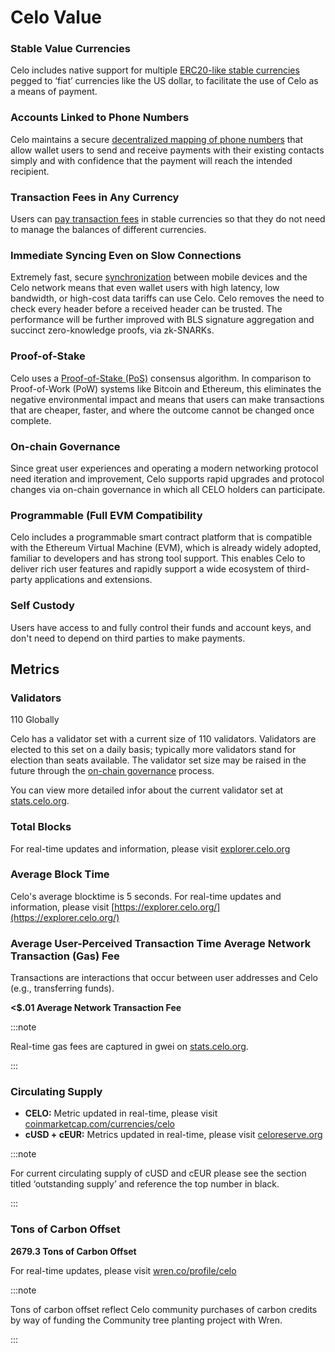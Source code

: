 # Celo Value

### Stable Value Currencies 

Celo includes native support for multiple [ERC20-like stable currencies](learn/celo-protocol.md#stable-cryptocurrencies) pegged to ‘fiat’ currencies like the US dollar, to facilitate the use of Celo as a means of payment.

### Accounts Linked to Phone Numbers 

Celo maintains a secure [decentralized mapping of phone numbers](../celo-codebase/protocol/identity) that allow wallet users to send and receive payments with their existing contacts simply and with confidence that the payment will reach the intended recipient.

### Transaction Fees in Any Currency 

Users can [pay transaction fees](../celo-codebase/protocol/transactions/erc20-transaction-fees) in stable currencies so that they do not need to manage the balances of different currencies.

### Immediate Syncing Even on Slow Connections

Extremely fast, secure [synchronization](../celo-codebase/protocol/plumo) between mobile devices and the Celo network means that even wallet users with high latency, low bandwidth, or high-cost data tariffs can use Celo. Celo removes the need to check every header before a received header can be trusted. The performance will be further improved with BLS signature aggregation and succinct zero-knowledge proofs, via zk-SNARKs.

### Proof-of-Stake

Celo uses a [Proof-of-Stake (PoS)](../celo-codebase/protocol/proof-of-stake) consensus algorithm. In comparison to Proof-of-Work (PoW) systems like Bitcoin and Ethereum, this eliminates the negative environmental impact and means that users can make transactions that are cheaper, faster, and where the outcome cannot be changed once complete.

### On-chain Governance 

Since great user experiences and operating a modern networking protocol need iteration and improvement, Celo supports rapid upgrades and protocol changes via on-chain governance in which all CELO holders can participate.

### Programmable (Full EVM Compatibility 

Celo includes a programmable smart contract platform that is compatible with the Ethereum Virtual Machine (EVM), which is already widely adopted, familiar to developers and has strong tool support. This enables Celo to deliver rich user features and rapidly support a wide ecosystem of third-party applications and extensions.

### Self Custody 

Users have access to and fully control their funds and account keys, and don't need to depend on third parties to make payments.

## Metrics

### Validators

110 Globally

Celo has a validator set with a current size of 110 validators. Validators are elected to this set on a daily basis; typically more validators stand for election than seats available. The validator set size may be raised in the future through the [on-chain governance](../celo-codebase/protocol/governance) process.

You can view more detailed infor about the current validator set at [stats.celo.org](https://stats.celo.org/).

### Total Blocks

For real-time updates and information, please visit [explorer.celo.org](https://explorer.celo.org/) 

### Average Block Time

Celo's average blocktime is 5 seconds. For real-time updates and information, please visit [https://explorer.celo.org/](https://explorer.celo.org/) 

### Average User-Perceived Transaction Time Average Network Transaction (Gas) Fee

Transactions are interactions that occur between user addresses and Celo (e.g., transferring funds).

**<$.01 Average Network Transaction Fee**

:::note

Real-time gas fees are captured in gwei on [stats.celo.org](https://stats.celo.org/).

:::

### Circulating Supply

* **CELO:** Metric updated in real-time, please visit  [coinmarketcap.com/currencies/celo](https://coinmarketcap.com/currencies/celo/) 
* **cUSD + cEUR:** Metrics updated in real-time, please visit [celoreserve.org](https://celoreserve.org/) 

:::note

For current circulating supply of cUSD and cEUR please see the section titled ‘outstanding supply’ and reference the top number in black. 

:::

### Tons of Carbon Offset

**2679.3 Tons of Carbon Offset**

For real-time updates, please visit [wren.co/profile/celo](https://www.wren.co/profile/celo)

:::note

Tons of carbon offset reflect Celo community purchases of carbon credits by way of funding the Community tree planting project with Wren. 

:::
